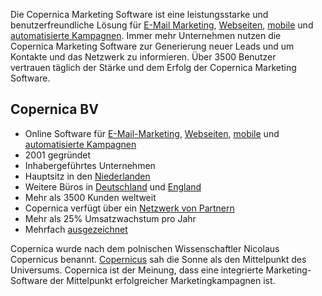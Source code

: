 Die Copernica Marketing Software ist eine leistungsstarke und
benutzerfreundliche Lösung für [E-Mail
Marketing](./emailings.md),
[Webseiten](http://www.copernica.com/de/funktionen/webseiten "Webseiten"),
[mobile](http://www.copernica.com/de/funktionen/handy "Mobile") und
[automatisierte
Kampagnen](./automate-your-campaigns.md "automatisierte Kampagnen").
Immer mehr Unternehmen nutzen die Copernica Marketing Software zur
Generierung neuer Leads und um Kontakte und das Netzwerk zu informieren.
Über 3500 Benutzer vertrauen täglich der Stärke und dem Erfolg der
Copernica Marketing Software.

Copernica BV
------------

-   Online Software für
    [E-Mail-Marketing](./emailings.md "E-Mail Marketing"),
    [Webseiten](http://www.copernica.com/de/funktionen/webseiten "Webseiten"),
    [mobile](http://www.copernica.com/de/funktionen/handy "Mobilen") und
    [automatisierte
    Kampagnen](./automate-your-campaigns.md "automatisierte Kampagnen")
-   2001 gegründet
-   Inhabergeführtes Unternehmen
-   Hauptsitz in den
    [Niederlanden](http://www.copernica.com/nl/over-ons/neem-contact-met-ons-op "Copernica BV The Netherlands contact information")
-   Weitere Büros in
    [Deutschland](http://www.copernica.com/de/uber-uns/kontaktieren-sie-uns "Copernica Deutschland GmbH contact information")
    und
    [England](http://www.copernica.com/en/about-us/contact-us "Copernica UK contact information")
-   Mehr als 3500 Kunden weltweit
-   Copernica verfügt über ein [Netzwerk von
    Partnern](http://www.copernica.com/de/support/finden-sie-einen-partner "Partnern")
-   Mehr als 25% Umsatzwachstum pro Jahr
-   Mehrfach
    [ausgezeichnet](http://www.copernica.com/de/uber-uns/auszeichnungen "Awards von Copernica BV")

Copernica wurde nach dem polnischen Wissenschaftler Nicolaus Copernicus
benannt.
[Copernicus](http://www.copernica.com/de/uber-uns/wer-war-copernicus "Copernicus") sah
die Sonne als den Mittelpunkt des Universums. Copernica ist der Meinung,
dass eine integrierte Marketing-Software der Mittelpunkt erfolgreicher
Marketingkampagnen ist.

